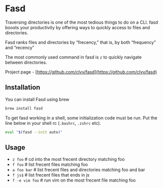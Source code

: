 # Fasd

Traversing directories is one of the most tedious things to do on a CLI. fasd boosts your productivity by offering ways to quickly access to files and directories.

Fasd ranks files and directories by “frecency,” that is, by both “frequency” and “recency”

The most commonly used command in fasd is `z` to quickly navigate between directories.

Project page - [https://github.com/clvv/fasd](https://github.com/clvv/fasd)

## Installation

You can install Fasd using brew

```sh
brew install fasd
```

To get fasd working in a shell, some initialization code must be run. Put the line below in your shell rc (`.bashrc`, `.zshrc` etc).

```sh
eval "$(fasd --init auto)"
```

## Usage

- `z foo`          # cd into the most frecent directory matching foo
- `f foo`           # list frecent files matching foo
- `a foo bar`       # list frecent files and directories matching foo and bar
- `f js$`           # list frecent files that ends in js
- `f -e vim foo`    # run vim on the most frecent file matching foo

